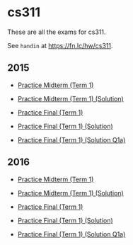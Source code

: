 # cs311

These are all the exams for cs311.

See `handin` at https://fn.lc/hw/cs311.



## 2015


* [Practice Midterm (Term 1)](/static/exams/cs311/2015/2015-311-practice-blank.pdf)

* [Practice Midterm (Term 1) (Solution)](/static/exams/cs311/2015/2015-311-practice-sol_4.pdf)

* [Practice Final (Term 1)](/static/exams/cs311/2015/2015-311-practicefinal-blank.pdf)

* [Practice Final (Term 1) (Solution)](/static/exams/cs311/2015/2015-311-practicefinal-solution.pdf)

* [Practice Final (Term 1) (Solution Q1a)](/static/exams/cs311/2015/2015-311-scan-practicefinalQ1a_5.pdf)



## 2016


* [Practice Midterm (Term 1)](/static/exams/cs311/2016/2016-cs311-t1-midterm-practice-blank.pdf)

* [Practice Midterm (Term 1) (Solution)](/static/exams/cs311/2016/2016-cs311-t1-midterm-practice-sol.pdf)

* [Practice Final (Term 1)](/static/exams/cs311/2016/2016-cs311-practicefinal-blank.pdf)

* [Practice Final (Term 1) (Solution)](/static/exams/cs311/2016/2016-cs311-practicefinal-sol.pdf)

* [Practice Final (Term 1) (Solution Q1a)](/static/exams/cs311/2016/2016-cs311-practicefinal-sol-Q1a.pdf)


